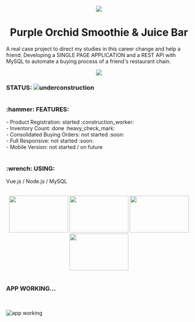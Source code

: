<p align="center">
<img src="https://user-images.githubusercontent.com/86386851/152593552-50532654-588c-424c-86ed-538d92d44a2e.png"/>
</p>
<h1 align="center"> Purple Orchid Smoothie & Juice Bar </h1>

A real case project to direct my studies in this career change and help a friend. Developing a SINGLE PAGE APPLICATION and a REST API with MySQL to automate a buying process of a friend's restaurant chain.

<p align="center">
<img src="https://user-images.githubusercontent.com/86386851/154600558-b6f391f3-838f-46e5-be3b-f223dcae383b.jpeg"/>
</p>

### STATUS: ![underconstruction](https://user-images.githubusercontent.com/86386851/152597573-6f43a21c-852d-4bcb-bce9-8cae017f461f.png)
#
<h3>:hammer: FEATURES:</h3>
- Product Registration: started :construction_worker: <br>
- Inventory Count: done :heavy_check_mark: <br>
- Consolidated Buying Orders: not started :soon: <br>
- Full Responsive: not started :soon: <br>
- Mobile Version: not started / on future

#
<h3>:wrench: USING:</h3> Vue.js / Node.js / MySQL <br>
<br>
<p align="center">
<img src="https://cdn.jsdelivr.net/gh/devicons/devicon/icons/javascript/javascript-original.svg" width="160" height="100"/> <img src="https://cdn.jsdelivr.net/gh/devicons/devicon/icons/nodejs/nodejs-original-wordmark.svg" width="160" height="100"/> <img src="https://cdn.jsdelivr.net/gh/devicons/devicon/icons/vuejs/vuejs-original-wordmark.svg" width="160" height="100"/> <img src="https://cdn.jsdelivr.net/gh/devicons/devicon/icons/mysql/mysql-original.svg" width="160" height="100"/>
</p>

#
<h3>APP WORKING...</h3><br>

![app working](https://user-images.githubusercontent.com/86386851/152708990-9e3e1969-026c-4451-9d3e-bd937ae5ebbc.gif)
